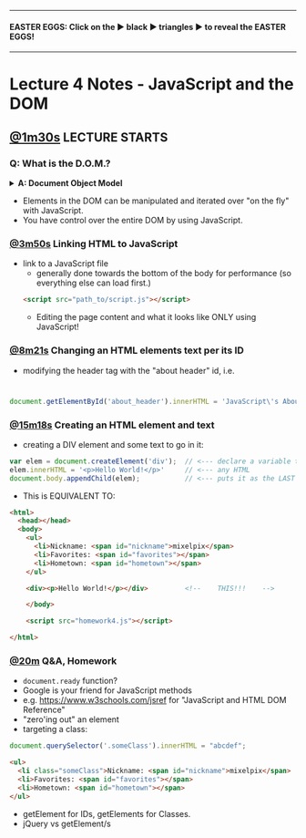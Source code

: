 ***
#### EASTER EGGS: Click on the ▶︎ black ▶︎ triangles ▶︎ to reveal the EASTER EGGS!
***
# Lecture 4 Notes - JavaScript and the DOM
## [@1m30s](https://youtu.be/GBNtL_51l5A?t=1m30s) LECTURE STARTS
### **Q: What is the D.O.M.?**

<details><summary><strong>A: Document Object Model</strong></summary><p>

![Document Object Model](https://upload.wikimedia.org/wikipedia/commons/thumb/5/5a/DOM-model.svg/1200px-DOM-model.svg.png)

</p></details>

- Elements in the DOM can be manipulated and iterated over "on the fly" with JavaScript.
- You have control over the entire DOM by using JavaScript.

### [@3m50s](https://youtu.be/GBNtL_51l5A?t=3m50s) Linking HTML to JavaScript
- link to a JavaScript file
  - generally done towards the bottom of the body for performance (so everything else can load first.)
  ```html
  <script src="path_to/script.js"></script>
  ```
  - Editing the page content and what it looks like ONLY using JavaScript!
### [@8m21s](https://youtu.be/GBNtL_51l5A?t=8m21s) Changing an HTML elements text per its ID
- modifying the header tag with the "about header" id, i.e. <h1 id="about_me">
```js
document.getElementById('about_header').innerHTML = 'JavaScript\'s About Me';
```
### [@15m18s](https://youtu.be/GBNtL_51l5A?t=15m18s) Creating an HTML element and text
- creating a DIV element and some text to go in it:
```js
var elem = document.createElement('div');  // <--- declare a variable that gets an element named DIV
elem.innerHTML = '<p>Hello World!</p>'     // <--- any HTML
document.body.appendChild(elem);           // <--- puts it as the LAST item in the BODY container
```
- This is EQUIVALENT TO:
```html
<html>
  <head></head>
  <body>
    <ul>
      <li>Nickname: <span id="nickname">mixelpix</span>
      <li>Favorites: <span id="favorites"></span>
      <li>Hometown: <span id="hometown"></span>
    </ul>

    <div><p>Hello World!</p></div>         <!--    THIS!!!    -->

    </body>

    <script src="homework4.js"></script>

</html>
```
### [@20m](https://youtu.be/GBNtL_51l5A?t=20m) Q&A, Homework
- `document.ready` function?
- Google is your friend for JavaScript methods
- e.g. https://www.w3schools.com/jsref for "JavaScript and HTML DOM Reference"
- "zero'ing out" an element
- targeting a class:
```js
document.querySelector('.someClass').innerHTML = "abcdef";
```
```html
<ul>
  <li class="someClass">Nickname: <span id="nickname">mixelpix</span>
  <li>Favorites: <span id="favorites"></span>
  <li>Hometown: <span id="hometown"></span>
</ul>
```
- getElement for IDs, getElements for Classes.
- jQuery vs getElement/s
